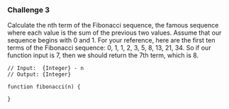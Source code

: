 ### Challenge 3

Calculate the nth term of the Fibonacci sequence, the famous sequence where each value is the sum of the previous two values. Assume that our sequence begins with 0 and 1.
For your reference, here are the first ten terms of the Fibonacci sequence: 0, 1, 1, 2, 3, 5, 8, 13, 21, 34. So if our function input is 7, then we should return the 7th term, which is 8.
```
// Input:  {Integer} - n
// Output: {Integer}

function fibonacci(n) {

}
```